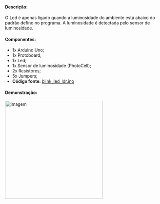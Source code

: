 <h4>Descrição: </h4>

O Led é apenas ligado quando a luminosidade do ambiente está abaixo do padrão defino no programa. A luminosidade é detectada pelo sensor de luminosidade.

<h4>Componentes: </h4>

 - 1x Arduino Uno;
 - 1x Protoboard;
 - 1x Led;
 - 1x Sensor de luminosidade (PhotoCell);  
 - 2x Resistores;
 - 5x Jumpers;
 - <b>Código fonte:</b> <a href="https://github.com/paulotokarski/projetosArduino/blob/master/blink_led_ldr/blink_led_ldr.ino">blink_led_ldr.ino</a>
 
<h4>Demonstração: </h4>
<p>
 <img src="https://github.com/paulotokarski/projetosArduino/blob/master/blink_led_ldr/blink_led_ldr.png" height="320px" width="auto" alt="imagem">
</p>
